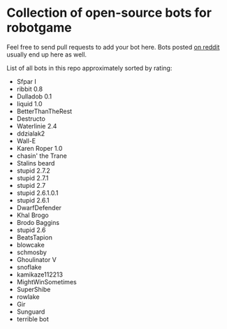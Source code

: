 Collection of open-source bots for robotgame
==============

Feel free to send pull requests to add your bot here. Bots posted [on reddit](http://redd.it/1r2hxo) usually end up here as well. 

List of all bots in this repo approximately sorted by rating:

* Sfpar I
* ribbit 0.8
* Dulladob 0.1
* liquid 1.0
* BetterThanTheRest
* Destructo
* Waterlinie 2.4
* ddzialak2
* Wall-E
* Karen Roper 1.0
* chasin' the Trane
* Stalins beard
* stupid 2.7.2
* stupid 2.7.1
* stupid 2.7
* stupid 2.6.1.0.1
* stupid 2.6.1
* DwarfDefender
* Khal Brogo
* Brodo Baggins
* stupid 2.6
* BeatsTapion
* blowcake
* schmosby
* Ghoulinator V
* snoflake
* kamikaze112213
* MightWinSometimes
* SuperShibe
* rowlake
* Gir
* Sunguard
* terrible bot
